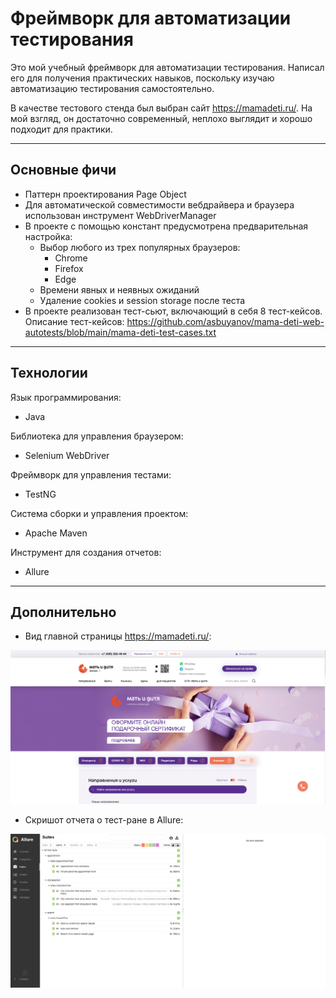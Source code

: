 # Фреймворк для автоматизации тестирования

Это мой учебный фреймворк для автоматизации тестирования. Написал его для получения практических навыков, поскольку изучаю автоматизацию тестирования самостоятельно.

В качестве тестового стенда был выбран сайт https://mamadeti.ru/. На мой взгляд, он достаточно современный, неплохо выглядит и хорошо подходит для практики.
___
## Основные фичи
* Паттерн проектирования Page Object
* Для автоматической совместимости вебдрайвера и браузера использован инструмент WebDriverManager
* В проекте с помощью констант предусмотрена предварительная настройка:
    * Выбор любого из трех популярных браузеров:
        * Chrome
        * Firefox
        * Edge
    * Времени явных и неявных ожиданий
    * Удаление cookies и session storage после теста
* В проекте реализован тест-сьют, включающий в себя 8 тест-кейсов. Описание тест-кейсов: https://github.com/asbuyanov/mama-deti-web-autotests/blob/main/mama-deti-test-cases.txt
___
## Технологии
Язык программирования:
* Java

Библиотека для управления браузером:
* Selenium WebDriver

Фреймворк для управления тестами:
* TestNG

Система сборки и управления проектом:
* Apache Maven

Инструмент для создания отчетов:
* Allure
___
## Дополнительно
* Вид главной страницы https://mamadeti.ru/:

![screen](mama-deti-main-page.png)

* Скришот отчета о тест-ране в Allure:

![screen](All-test-suite.png)

